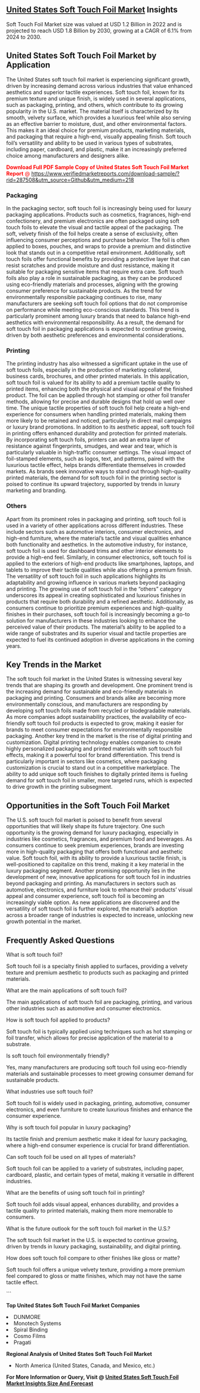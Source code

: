 <h2><a href="https://www.verifiedmarketreports.com/download-sample/?rid=287508&amp;utm_source=Github&amp;utm_medium=218" target="_blank">United States Soft Touch Foil Market</a> Insights</h2><p>Soft Touch Foil Market size was valued at USD 1.2 Billion in 2022 and is projected to reach USD 1.8 Billion by 2030, growing at a CAGR of 6.1% from 2024 to 2030.</p><p> <h2>United States Soft Touch Foil Market by Application</h2> <p>The United States soft touch foil market is experiencing significant growth, driven by increasing demand across various industries that value enhanced aesthetics and superior tactile experiences. Soft touch foil, known for its premium texture and unique finish, is widely used in several applications, such as packaging, printing, and others, which contribute to its growing popularity in the U.S. market. The material itself is characterized by its smooth, velvety surface, which provides a luxurious feel while also serving as an effective barrier to moisture, dust, and other environmental factors. This makes it an ideal choice for premium products, marketing materials, and packaging that require a high-end, visually appealing finish. Soft touch foil’s versatility and ability to be used in various types of substrates, including paper, cardboard, and plastic, make it an increasingly preferred choice among manufacturers and designers alike. <p><span class=""><span style="color: #ff0000;"><strong>Download Full PDF Sample Copy of United States Soft Touch Foil Market Report</strong> @ </span><a href="https://www.verifiedmarketreports.com/download-sample/?rid=287508&amp;utm_source=Github&amp;utm_medium=218" target="_blank">https://www.verifiedmarketreports.com/download-sample/?rid=287508&amp;utm_source=Github&amp;utm_medium=218</a></span></p></p> <h3>Packaging</h3> <p>In the packaging sector, soft touch foil is increasingly being used for luxury packaging applications. Products such as cosmetics, fragrances, high-end confectionery, and premium electronics are often packaged using soft touch foils to elevate the visual and tactile appeal of the packaging. The soft, velvety finish of the foil helps create a sense of exclusivity, often influencing consumer perceptions and purchase behavior. The foil is often applied to boxes, pouches, and wraps to provide a premium and distinctive look that stands out in a competitive retail environment. Additionally, soft touch foils offer functional benefits by providing a protective layer that can resist scratches and provide moisture and dust resistance, making it suitable for packaging sensitive items that require extra care. Soft touch foils also play a role in sustainable packaging, as they can be produced using eco-friendly materials and processes, aligning with the growing consumer preference for sustainable products. As the trend for environmentally responsible packaging continues to rise, many manufacturers are seeking soft touch foil options that do not compromise on performance while meeting eco-conscious standards. This trend is particularly prominent among luxury brands that need to balance high-end aesthetics with environmental responsibility. As a result, the demand for soft touch foil in packaging applications is expected to continue growing, driven by both aesthetic preferences and environmental considerations.</p> <h3>Printing</h3> <p>The printing industry has also witnessed a significant uptake in the use of soft touch foils, especially in the production of marketing collateral, business cards, brochures, and other printed materials. In this application, soft touch foil is valued for its ability to add a premium tactile quality to printed items, enhancing both the physical and visual appeal of the finished product. The foil can be applied through hot stamping or other foil transfer methods, allowing for precise and durable designs that hold up well over time. The unique tactile properties of soft touch foil help create a high-end experience for consumers when handling printed materials, making them more likely to be retained and noticed, particularly in direct mail campaigns or luxury brand promotions. In addition to its aesthetic appeal, soft touch foil in printing offers enhanced durability and protection for printed materials. By incorporating soft touch foils, printers can add an extra layer of resistance against fingerprints, smudges, and wear and tear, which is particularly valuable in high-traffic consumer settings. The visual impact of foil-stamped elements, such as logos, text, and patterns, paired with the luxurious tactile effect, helps brands differentiate themselves in crowded markets. As brands seek innovative ways to stand out through high-quality printed materials, the demand for soft touch foil in the printing sector is poised to continue its upward trajectory, supported by trends in luxury marketing and branding.</p> <h3>Others</h3> <p>Apart from its prominent roles in packaging and printing, soft touch foil is used in a variety of other applications across different industries. These include sectors such as automotive interiors, consumer electronics, and high-end furniture, where the material’s tactile and visual qualities enhance both functionality and aesthetics. In the automotive industry, for instance, soft touch foil is used for dashboard trims and other interior elements to provide a high-end feel. Similarly, in consumer electronics, soft touch foil is applied to the exteriors of high-end products like smartphones, laptops, and tablets to improve their tactile qualities while also offering a premium finish. The versatility of soft touch foil in such applications highlights its adaptability and growing influence in various markets beyond packaging and printing. The growing use of soft touch foil in the “others” category underscores its appeal in creating sophisticated and luxurious finishes in products that require both durability and a refined aesthetic. Additionally, as consumers continue to prioritize premium experiences and high-quality finishes in their purchases, soft touch foil is increasingly becoming a go-to solution for manufacturers in these industries looking to enhance the perceived value of their products. The material’s ability to be applied to a wide range of substrates and its superior visual and tactile properties are expected to fuel its continued adoption in diverse applications in the coming years.</p> <h2>Key Trends in the Market</h2> <p>The soft touch foil market in the United States is witnessing several key trends that are shaping its growth and development. One prominent trend is the increasing demand for sustainable and eco-friendly materials in packaging and printing. Consumers and brands alike are becoming more environmentally conscious, and manufacturers are responding by developing soft touch foils made from recycled or biodegradable materials. As more companies adopt sustainability practices, the availability of eco-friendly soft touch foil products is expected to grow, making it easier for brands to meet consumer expectations for environmentally responsible packaging. Another key trend in the market is the rise of digital printing and customization. Digital printing technology enables companies to create highly personalized packaging and printed materials with soft touch foil effects, making it a powerful tool for brand differentiation. This trend is particularly important in sectors like cosmetics, where packaging customization is crucial to stand out in a competitive marketplace. The ability to add unique soft touch finishes to digitally printed items is fueling demand for soft touch foil in smaller, more targeted runs, which is expected to drive growth in the printing subsegment.</p> <h2>Opportunities in the Soft Touch Foil Market</h2> <p>The U.S. soft touch foil market is poised to benefit from several opportunities that will likely shape its future trajectory. One such opportunity is the growing demand for luxury packaging, especially in industries like cosmetics, fragrances, and premium food and beverages. As consumers continue to seek premium experiences, brands are investing more in high-quality packaging that offers both functional and aesthetic value. Soft touch foil, with its ability to provide a luxurious tactile finish, is well-positioned to capitalize on this trend, making it a key material in the luxury packaging segment. Another promising opportunity lies in the development of new, innovative applications for soft touch foil in industries beyond packaging and printing. As manufacturers in sectors such as automotive, electronics, and furniture look to enhance their products’ visual appeal and consumer experience, soft touch foil is becoming an increasingly viable option. As new applications are discovered and the versatility of soft touch foil is further explored, the material’s adoption across a broader range of industries is expected to increase, unlocking new growth potential in the market.</p> <h2>Frequently Asked Questions</h2> <p>What is soft touch foil?</p> <p>Soft touch foil is a specialty finish applied to surfaces, providing a velvety texture and premium aesthetic to products such as packaging and printed materials.</p> <p>What are the main applications of soft touch foil?</p> <p>The main applications of soft touch foil are packaging, printing, and various other industries such as automotive and consumer electronics.</p> <p>How is soft touch foil applied to products?</p> <p>Soft touch foil is typically applied using techniques such as hot stamping or foil transfer, which allows for precise application of the material to a substrate.</p> <p>Is soft touch foil environmentally friendly?</p> <p>Yes, many manufacturers are producing soft touch foil using eco-friendly materials and sustainable processes to meet growing consumer demand for sustainable products.</p> <p>What industries use soft touch foil?</p> <p>Soft touch foil is widely used in packaging, printing, automotive, consumer electronics, and even furniture to create luxurious finishes and enhance the consumer experience.</p> <p>Why is soft touch foil popular in luxury packaging?</p> <p>Its tactile finish and premium aesthetic make it ideal for luxury packaging, where a high-end consumer experience is crucial for brand differentiation.</p> <p>Can soft touch foil be used on all types of materials?</p> <p>Soft touch foil can be applied to a variety of substrates, including paper, cardboard, plastic, and certain types of metal, making it versatile in different industries.</p> <p>What are the benefits of using soft touch foil in printing?</p> <p>Soft touch foil adds visual appeal, enhances durability, and provides a tactile quality to printed materials, making them more memorable to consumers.</p> <p>What is the future outlook for the soft touch foil market in the U.S.?</p> <p>The soft touch foil market in the U.S. is expected to continue growing, driven by trends in luxury packaging, sustainability, and digital printing.</p> <p>How does soft touch foil compare to other finishes like gloss or matte?</p> <p>Soft touch foil offers a unique velvety texture, providing a more premium feel compared to gloss or matte finishes, which may not have the same tactile effect.</p> ```</p><p><strong>Top United States Soft Touch Foil Market Companies</strong></p><div data-test-id=""><p><li>DUNMORE</li><li> Monotech Systems</li><li> Spiral Binding</li><li> Cosmo Films</li><li> Pragati</li></p><div><strong>Regional Analysis of&nbsp;United States Soft Touch Foil Market</strong></div><ul><li dir="ltr"><p dir="ltr">North America&nbsp;(United States, Canada, and Mexico, etc.)</p></li></ul><p><strong>For More Information or Query, Visit @&nbsp;</strong><strong><a href="https://www.verifiedmarketreports.com/product/soft-touch-foil-market/?utm_source=Github&amp;utm_medium=218" target="_blank">United States Soft Touch Foil Market Insights Size And Forecast</a></strong></p></div>
